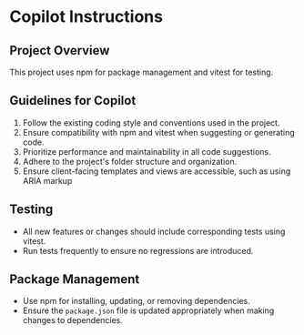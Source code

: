 # Copilot Instructions

## Project Overview
This project uses npm for package management and vitest for testing.

## Guidelines for Copilot
1. Follow the existing coding style and conventions used in the project.
2. Ensure compatibility with npm and vitest when suggesting or generating code.
3. Prioritize performance and maintainability in all code suggestions.
4. Adhere to the project's folder structure and organization.
5. Ensure client-facing templates and views are accessible, such as using ARIA markup

## Testing
- All new features or changes should include corresponding tests using vitest.
- Run tests frequently to ensure no regressions are introduced.

## Package Management
- Use npm for installing, updating, or removing dependencies.
- Ensure the `package.json` file is updated appropriately when making changes to dependencies.
